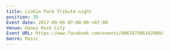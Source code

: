 ```yaml
---
title: Linkin Park Tribute night
position: 35
Event date: 2017-09-09 07:00:00 +07:00
Venue: Hanoi Rock City
Event URL: https://www.facebook.com/events/806287566162989/
Genre: Music
---
```


